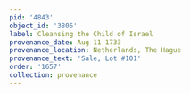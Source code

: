 ```yaml
---
pid: '4843'
object_id: '3805'
label: Cleansing the Child of Israel
provenance_date: Aug 11 1733
provenance_location: Netherlands, The Hague
provenance_text: 'Sale, Lot #101'
order: '1657'
collection: provenance
---
```

